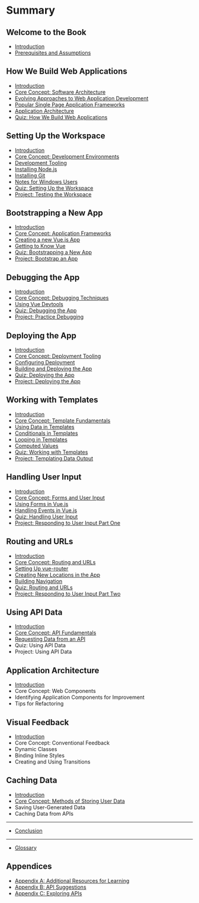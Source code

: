 # Summary

## Welcome to the Book

* [Introduction](README.md)
* [Prerequisites and Assumptions](prerequisites-and-assumptions.md)

## How We Build Web Applications

* [Introduction](how-we-build/README.md)
* [Core Concept: Software Architecture](how-we-build/core-concept-software-architecture.md)
* [Evolving Approaches to Web Application Development](how-we-build/evolving-approaches-to-web-application-development.md)
* [Popular Single Page Application Frameworks](how-we-build/popular-frontend-frameworks.md)
* [Application Architecture](how-we-build/overview-of-web-applications-landscape.md)
* [Quiz: How We Build Web Applications](how-we-build/quiz-how-we-build-web-applications.md)

## Setting Up the Workspace

* [Introduction](setting-up-workspace/README.md)
* [Core Concept: Development Environments](setting-up-workspace/core-concept-development-environments.md)
* [Development Tooling](setting-up-workspace/what-is-nodejs.md)
* [Installing Node.js](setting-up-workspace/installing-nodejs.md)
* [Installing Git](setting-up-workspace/installing-git.md)
* [Notes for Windows Users](setting-up-workspace/notes-for-windows-users.md)
* [Quiz: Setting Up the Workspace](setting-up-workspace/quiz-setting-up-the-workspace.md)
* [Project: Testing the Workspace](setting-up-workspace/project-testing-the-workspace.md)

## Bootstrapping a New App

* [Introduction](bootstrap-new-app/README.md)
* [Core Concept: Application Frameworks](bootstrap-new-app/core-concept-application-frameworks.md)
* [Creating a new Vue.js App](bootstrap-new-app/creating-a-new-vuejs-app.md)
* [Getting to Know Vue](bootstrap-new-app/getting-to-know-vue.md)
* [Quiz: Bootstrapping a New App](bootstrap-new-app/quiz-bootstrapping-a-new-app.md)
* [Project: Bootstrap an App](bootstrap-new-app/project-bootstrap-an-app.md)

## Debugging the App

* [Introduction](debug-app/README.md)
* [Core Concept: Debugging Techniques](debug-app/core-concept-debugging-techniques.md)
* [Using Vue Devtools](debug-app/using-vue-devtools.md)
* [Quiz: Debugging the App](debug-app/quiz-debugging-the-app.md)
* [Project: Practice Debugging](debug-app/project-practice-debugging.md)

## Deploying the App

* [Introduction](deploy-app/README.md)
* [Core Concept: Deployment Tooling](deploy-app/core-concept-deployment-tooling.md)
* [Configuring Deployment ](deploy-app/configuring-deployment.md)
* [Building and Deploying the App](deploy-app/building-and-deploying-the-app.md)
* [Quiz: Deploying the App](deploy-app/quiz-deploying-the-app.md)
* [Project: Deploying the App](deploy-app/project-deploying-the-app.md)

## Working with Templates

* [Introduction](working-with-templates/README.md)
* [Core Concept: Template Fundamentals](working-with-templates/core-concept-template-fundamentals.md)
* [Using Data in Templates](working-with-templates/using-data-in-templates.md)
* [Conditionals in Templates](working-with-templates/conditionals-in-templates.md)
* [Looping in Templates](working-with-templates/looping-in-templates.md)
* [Computed Values](working-with-templates/computed-values.md)
* [Quiz: Working with Templates](working-with-templates/quiz-working-with-templates.md)
* [Project: Templating Data Output](working-with-templates/project-templating-data-output.md)

## Handling User Input

* [Introduction](handling-user-input/README.md)
* [Core Concept: Forms and User Input](handling-user-input/core-concept-user-input.md)
* [Using Forms in Vue.js](handling-user-input/using-forms-in-vuejs.md)
* [Handling Events in Vue.js](handling-user-input/handling-events-in-vuejs.md)
* [Quiz: Handling User Input](handling-user-input/quiz-handling-user-input.md)
* [Project: Responding to User Input Part One](handling-user-input/project-responding-to-user-input-part-one.md)

## Routing and URLs

* [Introduction](routing-urls/README.md)
* [Core Concept: Routing and URLs](routing-urls/core-concept-routing-and-urls.md)
* [Setting Up vue-router](routing-urls/setting-up-vue-router.md)
* [Creating New Locations in the App](routing-urls/creating-new-locations-in-the-app.md)
* [Building Navigation](routing-urls/building-navigation.md)
* [Quiz: Routing and URLs](routing-urls/quiz-routing-and-urls.md)
* [Project: Responding to User Input Part Two](routing-urls/project-responding-to-user-input-part-two.md)

## Using API Data

* [Introduction](using-api-data/README.md)
* [Core Concept: API Fundamentals](using-api-data/core-concept-using-third-party-data-apis.md)
* [Requesting Data from an API](using-api-data/requesting-data-from-an-api.md)
* Quiz: Using API Data
* Project: Using API Data

## Application Architecture

* [Introduction](application-architecture/README.md)
* Core Concept: Web Components
* Identifying Application Components for Improvement
* Tips for Refactoring

## Visual Feedback

* [Introduction](visual-feedback/README.md)
* Core Concept: Conventional Feedback
* Dynamic Classes
* Binding Inline Styles
* Creating and Using Transitions

## Caching Data

* [Introduction](caching-data/README.md)
* [Core Concept: Methods of Storing User Data](caching-data/core-concept-methods-of-storing-user-data.md)
* Saving User-Generated Data
* Caching Data from APIs

---

* [Conclusion](conclusion.md)

---

* [Glossary](GLOSSARY.md)

## Appendices

* [Appendix A: Additional Resources for Learning](appendices/appendix-a-resources.md)
* [Appendix B: API Suggestions](appendices/appendix-b-api-suggestions.md)
* [Appendix C: Exploring APIs](appendices/appendix-c-exploring-apis.md)

